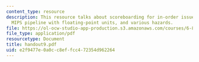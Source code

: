 ```yaml
---
content_type: resource
description: This resource talks about scoreboarding for in-order issues including
  MIPS pipeline with floating-point units, and various hazards.
file: https://ol-ocw-studio-app-production.s3.amazonaws.com/courses/6-823-computer-system-architecture-fall-2005/e2f9477e0a0cc8effcc472354d962264_handout9.pdf
file_type: application/pdf
resourcetype: Document
title: handout9.pdf
uid: e2f9477e-0a0c-c8ef-fcc4-72354d962264
---
```


